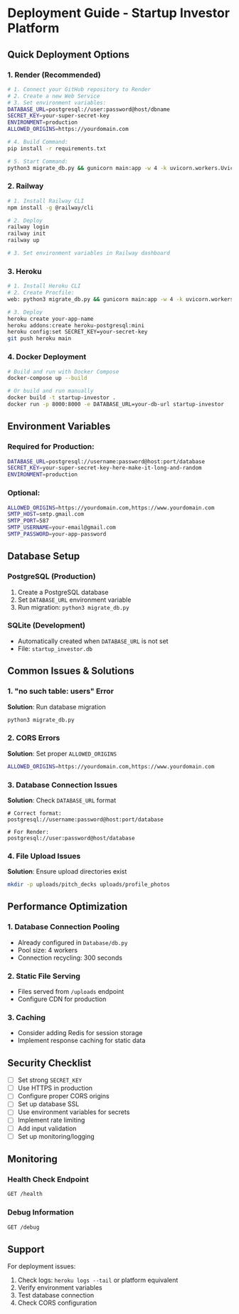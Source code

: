 # Deployment Guide - Startup Investor Platform

## Quick Deployment Options

### 1. **Render (Recommended)**
```bash
# 1. Connect your GitHub repository to Render
# 2. Create a new Web Service
# 3. Set environment variables:
DATABASE_URL=postgresql://user:password@host/dbname
SECRET_KEY=your-super-secret-key
ENVIRONMENT=production
ALLOWED_ORIGINS=https://yourdomain.com

# 4. Build Command:
pip install -r requirements.txt

# 5. Start Command:
python3 migrate_db.py && gunicorn main:app -w 4 -k uvicorn.workers.UvicornWorker --bind 0.0.0.0:$PORT
```

### 2. **Railway**
```bash
# 1. Install Railway CLI
npm install -g @railway/cli

# 2. Deploy
railway login
railway init
railway up

# 3. Set environment variables in Railway dashboard
```

### 3. **Heroku**
```bash
# 1. Install Heroku CLI
# 2. Create Procfile:
web: python3 migrate_db.py && gunicorn main:app -w 4 -k uvicorn.workers.UvicornWorker --bind 0.0.0.0:$PORT

# 3. Deploy
heroku create your-app-name
heroku addons:create heroku-postgresql:mini
heroku config:set SECRET_KEY=your-secret-key
git push heroku main
```

### 4. **Docker Deployment**
```bash
# Build and run with Docker Compose
docker-compose up --build

# Or build and run manually
docker build -t startup-investor .
docker run -p 8000:8000 -e DATABASE_URL=your-db-url startup-investor
```

## Environment Variables

### Required for Production:
```bash
DATABASE_URL=postgresql://username:password@host:port/database
SECRET_KEY=your-super-secret-key-here-make-it-long-and-random
ENVIRONMENT=production
```

### Optional:
```bash
ALLOWED_ORIGINS=https://yourdomain.com,https://www.yourdomain.com
SMTP_HOST=smtp.gmail.com
SMTP_PORT=587
SMTP_USERNAME=your-email@gmail.com
SMTP_PASSWORD=your-app-password
```

## Database Setup

### PostgreSQL (Production)
1. Create a PostgreSQL database
2. Set `DATABASE_URL` environment variable
3. Run migration: `python3 migrate_db.py`

### SQLite (Development)
- Automatically created when `DATABASE_URL` is not set
- File: `startup_investor.db`

## Common Issues & Solutions

### 1. **"no such table: users" Error**
**Solution**: Run database migration
```bash
python3 migrate_db.py
```

### 2. **CORS Errors**
**Solution**: Set proper `ALLOWED_ORIGINS`
```bash
ALLOWED_ORIGINS=https://yourdomain.com,https://www.yourdomain.com
```

### 3. **Database Connection Issues**
**Solution**: Check `DATABASE_URL` format
```
# Correct format:
postgresql://username:password@host:port/database

# For Render:
postgresql://user:password@host/database
```

### 4. **File Upload Issues**
**Solution**: Ensure upload directories exist
```bash
mkdir -p uploads/pitch_decks uploads/profile_photos
```

## Performance Optimization

### 1. **Database Connection Pooling**
- Already configured in `Database/db.py`
- Pool size: 4 workers
- Connection recycling: 300 seconds

### 2. **Static File Serving**
- Files served from `/uploads` endpoint
- Configure CDN for production

### 3. **Caching**
- Consider adding Redis for session storage
- Implement response caching for static data

## Security Checklist

- [ ] Set strong `SECRET_KEY`
- [ ] Use HTTPS in production
- [ ] Configure proper CORS origins
- [ ] Set up database SSL
- [ ] Use environment variables for secrets
- [ ] Implement rate limiting
- [ ] Add input validation
- [ ] Set up monitoring/logging

## Monitoring

### Health Check Endpoint
```bash
GET /health
```

### Debug Information
```bash
GET /debug
```

## Support

For deployment issues:
1. Check logs: `heroku logs --tail` or platform equivalent
2. Verify environment variables
3. Test database connection
4. Check CORS configuration 